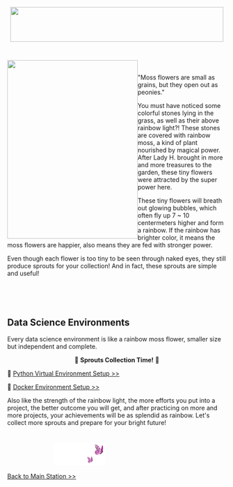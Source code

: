 <p align="center">
<img src="https://github.com/lady-h-world/My_Garden/blob/main/images/Rainbow_Moss_images/rainbow_moss_title.png" width="490" height="80" />
</p>

#

<p>
<img align="left" src="https://github.com/lady-h-world/My_Garden/blob/main/images/Rainbow_Moss_images/rainbow_moss.png" width="300" height="410" />
<p>&nbsp;</p>

"Moss flowers are small as grains, but they open out as peonies."

You must have noticed some colorful stones lying in the grass, as well as their above rainbow light?! These stones are covered with rainbow moss, a kind of plant nourished by magical power. After Lady H. brought in more and more treasures to the garden, these tiny flowers were attracted by the super power here.

These tiny flowers will breath out glowing bubbles, which often fly up 7 ~ 10 centermeters higher and form a rainbow. If the rainbow has brighter color, it means the moss flowers are happier, also means they are fed with stronger power. 

Even though each flower is too tiny to be seen through naked eyes, they still produce sprouts for your collection! And in fact, these sprouts are simple and useful!

</p>
<p>&nbsp;</p>
<p>&nbsp;</p>


## Data Science Environments

Every data science environment is like a rainbow moss flower, smaller size but independent and complete. 

<p align="center">🌱 <b>Sprouts Collection Time!</b> 🌱</p>

🌱 [Python Virtual Environment Setup >>][2]

🌱 [Docker Environment Setup >>][3]

Also like the strength of the rainbow light, the more efforts you put into a project, the better outcome you will get, and after practicing on more and more projects, your achievements will be as splendid as rainbow. Let's collect more sprouts and prepare for your bright future!

#
<p align="left">
  &nbsp;&nbsp;&nbsp;&nbsp;&nbsp;&nbsp;&nbsp;&nbsp;&nbsp;&nbsp;&nbsp;&nbsp;&nbsp;&nbsp;&nbsp;&nbsp;&nbsp;&nbsp;&nbsp;&nbsp;&nbsp;&nbsp;&nbsp;&nbsp;&nbsp;&nbsp;
<img src="https://github.com/lady-h-world/My_Garden/blob/main/images/follow_us.png" width="120" height="50" />
</p>

[Back to Main Station >>][1]

[1]:https://github.com/lady-h-world/My_Garden/blob/main/reading_pages/tour_guide.md#main-station-
[2]:https://github.com/lady-h-world/My_Garden/blob/main/reading_pages/Rainbow_Moss/virtual_env/virtual_env1.md
[3]:https://github.com/lady-h-world/My_Garden/blob/main/reading_pages/Rainbow_Moss/docker/docker1.md
